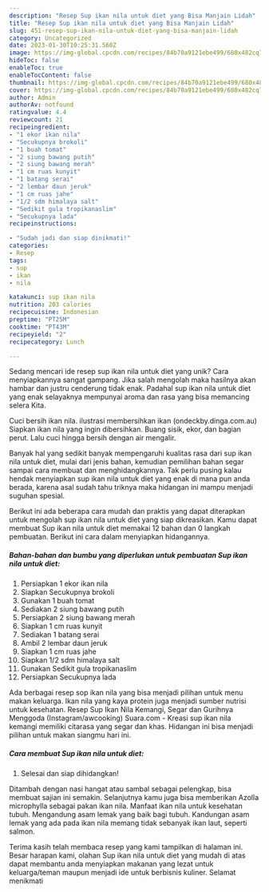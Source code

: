 ```yaml
---
description: "Resep Sup ikan nila untuk diet yang Bisa Manjain Lidah"
title: "Resep Sup ikan nila untuk diet yang Bisa Manjain Lidah"
slug: 451-resep-sup-ikan-nila-untuk-diet-yang-bisa-manjain-lidah
category: Uncategorized
date: 2023-01-30T10:25:31.560Z
image: https://img-global.cpcdn.com/recipes/84b70a9121ebe499/680x482cq70/sup-ikan-nila-untuk-diet-foto-resep-utama.jpg
hideToc: false
enableToc: true
enableTocContent: false
thumbnail: https://img-global.cpcdn.com/recipes/84b70a9121ebe499/680x482cq70/sup-ikan-nila-untuk-diet-foto-resep-utama.jpg
cover: https://img-global.cpcdn.com/recipes/84b70a9121ebe499/680x482cq70/sup-ikan-nila-untuk-diet-foto-resep-utama.jpg
author: Admin
authorAv: notfound
ratingvalue: 4.4
reviewcount: 21
recipeingredient:
- "1 ekor ikan nila"
- "Secukupnya brokoli"
- "1 buah tomat"
- "2 siung bawang putih"
- "2 siung bawang merah"
- "1 cm ruas kunyit"
- "1 batang serai"
- "2 lembar daun jeruk"
- "1 cm ruas jahe"
- "1/2 sdm himalaya salt"
- "Sedikit gula tropikanaslim"
- "Secukupnya lada"
recipeinstructions:

- "Sudah jadi dan siap dinikmati!"
categories:
- Resep
tags:
- sup
- ikan
- nila

katakunci: sup ikan nila 
nutrition: 203 calories
recipecuisine: Indonesian
preptime: "PT25M"
cooktime: "PT43M"
recipeyield: "2"
recipecategory: Lunch

---
```





Sedang mencari ide resep sup ikan nila untuk diet yang unik? Cara menyiapkannya sangat gampang. Jika salah mengolah maka hasilnya akan hambar dan justru cenderung tidak enak. Padahal sup ikan nila untuk diet yang enak selayaknya mempunyai aroma dan rasa yang bisa memancing selera Kita.





Cuci bersih ikan nila. ilustrasi membersihkan ikan (ondeckby.dinga.com.au) Siapkan ikan nila yang ingin dibersihkan. Buang sisik, ekor, dan bagian perut. Lalu cuci hingga bersih dengan air mengalir.

Banyak hal yang sedikit banyak mempengaruhi kualitas rasa dari sup ikan nila untuk diet, mulai dari jenis bahan, kemudian pemilihan bahan segar sampai cara membuat dan menghidangkannya. Tak perlu pusing kalau hendak menyiapkan sup ikan nila untuk diet yang enak di mana pun anda berada, karena asal sudah tahu triknya maka hidangan ini mampu menjadi suguhan spesial.






Berikut ini ada beberapa cara mudah dan praktis yang dapat diterapkan untuk mengolah sup ikan nila untuk diet yang siap dikreasikan. Kamu dapat membuat Sup ikan nila untuk diet memakai 12 bahan dan 0 langkah pembuatan. Berikut ini cara dalam menyiapkan hidangannya.

<!--inarticleads1-->

##### Bahan-bahan dan bumbu yang diperlukan untuk pembuatan Sup ikan nila untuk diet:

1. Persiapkan 1 ekor ikan nila
1. Siapkan Secukupnya brokoli
1. Gunakan 1 buah tomat
1. Sediakan 2 siung bawang putih
1. Persiapkan 2 siung bawang merah
1. Siapkan 1 cm ruas kunyit
1. Sediakan 1 batang serai
1. Ambil 2 lembar daun jeruk
1. Siapkan 1 cm ruas jahe
1. Siapkan 1/2 sdm himalaya salt
1. Gunakan Sedikit gula tropikanaslim
1. Persiapkan Secukupnya lada


Ada berbagai resep sop ikan nila yang bisa menjadi pilihan untuk menu makan keluarga. Ikan nila yang kaya protein juga menjadi sumber nutrisi untuk kesehatan. Resep Sup Ikan Nila Kemangi, Segar dan Gurihnya Menggoda (Instagram/awcooking) Suara.com - Kreasi sup ikan nila kemangi memiliki citarasa yang segar dan khas. Hidangan ini bisa menjadi pilihan untuk makan siangmu hari ini. 

<!--inarticleads2-->

##### Cara membuat Sup ikan nila untuk diet:


1. Selesai dan siap dihidangkan!

Ditambah dengan nasi hangat atau sambal sebagai pelengkap, bisa membuat sajian ini semakin. Selanjutnya kamu juga bisa memberikan Azolla microphylla sebagai pakan ikan nila. Manfaat ikan nila untuk kesehatan tubuh. Mengandung asam lemak yang baik bagi tubuh. Kandungan asam lemak yang ada pada ikan nila memang tidak sebanyak ikan laut, seperti salmon. 

Terima kasih telah membaca resep yang kami tampilkan di halaman ini. Besar harapan kami, olahan Sup ikan nila untuk diet yang mudah di atas dapat membantu anda menyiapkan makanan yang lezat untuk keluarga/teman maupun menjadi ide untuk berbisnis kuliner. Selamat menikmati
